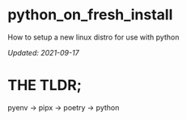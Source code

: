 # python_on_fresh_install
How to setup a new linux distro for use with python

_Updated: 2021-09-17_

# THE TLDR;
pyenv -> pipx -> poetry -> python
